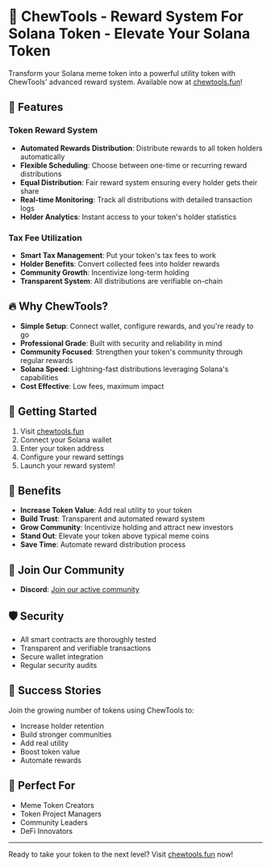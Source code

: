 # 🚀 ChewTools - Reward System For Solana Token - Elevate Your Solana Token

Transform your Solana meme token into a powerful utility token with ChewTools' advanced reward system. Available now at [chewtools.fun](https://chewtools.fun)!

## 🌟 Features

### Token Reward System
- **Automated Rewards Distribution**: Distribute rewards to all token holders automatically
- **Flexible Scheduling**: Choose between one-time or recurring reward distributions
- **Equal Distribution**: Fair reward system ensuring every holder gets their share
- **Real-time Monitoring**: Track all distributions with detailed transaction logs
- **Holder Analytics**: Instant access to your token's holder statistics

### Tax Fee Utilization
- **Smart Tax Management**: Put your token's tax fees to work
- **Holder Benefits**: Convert collected fees into holder rewards
- **Community Growth**: Incentivize long-term holding
- **Transparent System**: All distributions are verifiable on-chain

## 🔥 Why ChewTools?

- **Simple Setup**: Connect wallet, configure rewards, and you're ready to go
- **Professional Grade**: Built with security and reliability in mind
- **Community Focused**: Strengthen your token's community through regular rewards
- **Solana Speed**: Lightning-fast distributions leveraging Solana's capabilities
- **Cost Effective**: Low fees, maximum impact

## 🚀 Getting Started

1. Visit [chewtools.fun](https://chewtools.fun)
2. Connect your Solana wallet
3. Enter your token address
4. Configure your reward settings
5. Launch your reward system!

## 💎 Benefits

- **Increase Token Value**: Add real utility to your token
- **Build Trust**: Transparent and automated reward system
- **Grow Community**: Incentivize holding and attract new investors
- **Stand Out**: Elevate your token above typical meme coins
- **Save Time**: Automate reward distribution process

## 🔗 Join Our Community

- **Discord**: [Join our active community](https://discord.gg/PBenfpszJQ)

## 🛡️ Security

- All smart contracts are thoroughly tested
- Transparent and verifiable transactions
- Secure wallet integration
- Regular security audits

## 🌟 Success Stories

Join the growing number of tokens using ChewTools to:
- Increase holder retention
- Build stronger communities
- Add real utility
- Boost token value
- Automate rewards

## 🎯 Perfect For

- Meme Token Creators
- Token Project Managers
- Community Leaders
- DeFi Innovators

---

Ready to take your token to the next level? Visit [chewtools.fun](https://chewtools.fun) now!
